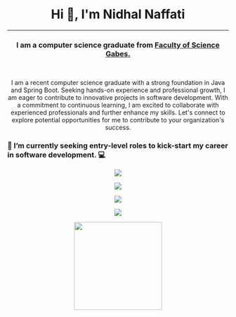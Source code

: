 <h1 align="center">Hi 👋, I'm Nidhal Naffati</h1>
<hr>
<h3 align="center">I am a computer science graduate from <a href="http://www.fsg.rnu.tn/" target="_blank" rel="noreferrer">Faculty of Science Gabes.</a></h3>
<br>

<p align="center">
I am a recent computer science graduate with a strong foundation in Java and Spring Boot. Seeking hands-on experience and professional growth, I am eager to contribute to innovative projects in software development. With a commitment to continuous learning, I am excited to collaborate with experienced professionals and further enhance my skills. Let's connect to explore potential opportunities for me to contribute to your organization's success.
</p>

<h3> 🔭 I’m currently seeking entry-level roles to kick-start my career in software development. 💻</h3>

<p align="center">
  <a href="https://skillicons.dev">
    <img src="https://skillicons.dev/icons?i=java,spring,py,flask,cs,dotnet,js,ts,nodejs,express,electron" />
  </a>
</p>

<p align="center">
  <a href="https://skillicons.dev">
    <img src="https://skillicons.dev/icons?i=html,css,tailwind,bootstrap,js,ts,vue,nuxtjs,react" />
  </a>
</p>


<p align="center">
  <a href="https://skillicons.dev">
    <img src="https://skillicons.dev/icons?i=postgres,mysql,mongo,redis" />
  </a>
</p>


<p align="center">
  <a href="https://skillicons.dev">
    <img src="https://skillicons.dev/icons?i=git,linux,docker,maven,gradle,vscode,idea,postman" />
  </a>
</p>


<p align="center">
<a href="https://github.com/anuraghazra/convoychat">
  <img height=200 align="center" src="https://github-readme-stats.vercel.app/api/top-langs?username=NidhalNaffati&layout=compact&langs_count=8&card_width=320" />
</a>
</p>


